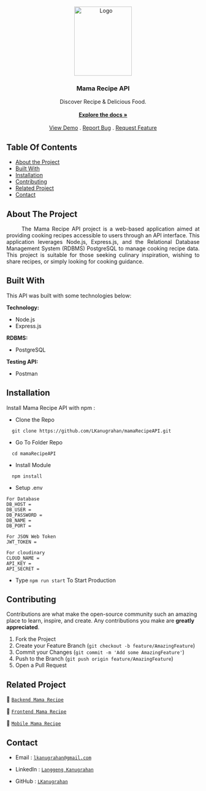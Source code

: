 <br/>
<p align="center">
  <a href="https://github.com/LKanugrahan/mamaRecipeAPI">
    <img src="https://i.postimg.cc/JnsbMGwj/mamarecipe-logo.png" alt="Logo" width="150" height="180">
  </a>

  <h3 align="center">Mama Recipe API</h3>

  <p align="center">
    Discover Recipe & Delicious Food.
    <br/>
    <br/>
    <a href="https://github.com/LKanugrahan/mamaRecipeAPI"><strong>Explore the docs »</strong></a>
    <br/>
    <br/>
    <a href="https://github.com/LKanugrahan/mamaRecipeAPI">View Demo</a>
    .
    <a href="https://github.com/LKanugrahan/mamaRecipeAPI/issues">Report Bug</a>
    .
    <a href="https://github.com/LKanugrahan/mamaRecipeAPI/issues">Request Feature</a>
  </p>
</p>

## Table Of Contents

* [About the Project](#about-the-project)
* [Built With](#built-with)
* [Installation](#installation)
* [Contributing](#contributing)
* [Related Project](#related-project)
* [Contact](#contact)

## About The Project

<p align="justify">
&nbsp;&nbsp;&nbsp;&nbsp;&nbsp;&nbsp;The Mama Recipe API project is a web-based application aimed at providing cooking recipes accessible to users through an API interface. This application leverages Node.js, Express.js, and the Relational Database Management System (RDBMS) PostgreSQL to manage cooking recipe data. This project is suitable for those seeking culinary inspiration, wishing to share recipes, or simply looking for cooking guidance.</p>

## Built With

This API was built with some technologies below:

**Technology:**
- Node.js
- Express.js

**RDBMS:**
- PostgreSQL

**Testing API:**
- Postman

## Installation

Install Mama Recipe API with npm :

- Clone the Repo

```
  git clone https://github.com/LKanugrahan/mamaRecipeAPI.git
```

- Go To Folder Repo

```
  cd mamaRecipeAPI
```

- Install Module

```
  npm install
```

- Setup .env
```
For Database
DB_HOST =
DB_USER =
DB_PASSWORD =
DB_NAME =
DB_PORT =

For JSON Web Token
JWT_TOKEN =

For cloudinary
CLOUD_NAME =
API_KEY =
API_SECRET =
```

- Type  ```npm run start``` To Start Production

## Contributing

Contributions are what make the open-source community such an amazing place to learn, inspire, and create. Any contributions you make are **greatly appreciated**.

1. Fork the Project
2. Create your Feature Branch (`git checkout -b feature/AmazingFeature`)
3. Commit your Changes (`git commit -m 'Add some AmazingFeature'`)
4. Push to the Branch (`git push origin feature/AmazingFeature`)
5. Open a Pull Request
    
## Related Project

:rocket: [`Backend Mama Recipe`](https://github.com/LKanugrahan/mamaRecipeAPI)

:rocket: [`Frontend Mama Recipe`](https://github.com/LKanugrahan/Fe-project)

:rocket: [`Mobile Mama Recipe`](https://github.com/LKanugrahan/mobileproject)


## Contact

- Email : [`lkanugrahan@gmail.com`](mailto:lkanugrahan@gmail.com)

- LinkedIn : [`Langgeng Kanugrahan`](https://www.linkedin.com/in/langgeng-kanugrahan/)

- GitHub : [`LKanugrahan`](https://github.com/LKanugrahan)
